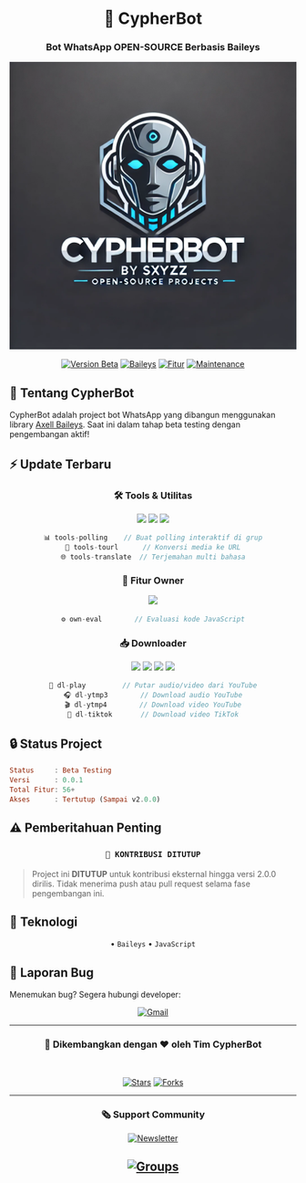 <div align="center">

# 🌟 CypherBot

### Bot WhatsApp **OPEN-SOURCE** Berbasis Baileys

<img src="./.image/banner.webp" alt="CypherBot Banner">

[![Version Beta](https://img.shields.io/badge/BETA-0.0.1-blue.svg?style=for-the-badge&logo=github)](https://github.com/sxyz-dev/CypherBot)
[![Baileys](https://img.shields.io/badge/Baileys-Latest-green.svg?style=for-the-badge&logo=whatsapp)](https://github.com/AxellNetwork/Baileys)
[![Fitur](https://img.shields.io/badge/Total_Fitur-56+-orange.svg?style=for-the-badge&logo=firebase)](https://github.com/yourusername/CypherBot)
[![Maintenance](https://img.shields.io/badge/Maintained-yes-green.svg?style=for-the-badge&logo=github)](https://github.com/yourusername/CypherBot)

</div>

## 🚀 Tentang CypherBot

CypherBot adalah project bot WhatsApp yang dibangun menggunakan library [Axell Baileys](https://github.com/AxellNetwork/Baileys). Saat ini dalam tahap beta testing dengan pengembangan aktif!

## ⚡ Update Terbaru

<div align="center">

### 🛠️ Tools & Utilitas

<img src="https://img.shields.io/badge/NEW-tools--polling-blue?style=flat-square&logo=javascript"/>
<img src="https://img.shields.io/badge/NEW-tools--tourl-blue?style=flat-square&logo=javascript"/>
<img src="https://img.shields.io/badge/NEW-tools--translate-blue?style=flat-square&logo=javascript"/>

```js
📊 tools-polling    // Buat polling interaktif di grup
🔗 tools-tourl      // Konversi media ke URL
🌐 tools-translate  // Terjemahan multi bahasa
```

### 👑 Fitur Owner

<img src="https://img.shields.io/badge/NEW-own--eval-red?style=flat-square&logo=javascript"/>

```js
⚙️ own-eval        // Evaluasi kode JavaScript
```

### 📥 Downloader

<img src="https://img.shields.io/badge/NEW-dl--play-green?style=flat-square&logo=javascript"/>
<img src="https://img.shields.io/badge/NEW-dl--ytmp3-green?style=flat-square&logo=javascript"/>
<img src="https://img.shields.io/badge/NEW-dl--ytmp4-green?style=flat-square&logo=javascript"/>
<img src="https://img.shields.io/badge/NEW-dl--tiktok-green?style=flat-square&logo=javascript"/>

```js
🎵 dl-play         // Putar audio/video dari YouTube
🎧 dl-ytmp3        // Download audio YouTube
🎬 dl-ytmp4        // Download video YouTube
📱 dl-tiktok       // Download video TikTok
```

</div>

## 🔒 Status Project

```haskell
Status     : Beta Testing
Versi      : 0.0.1
Total Fitur: 56+
Akses      : Tertutup (Sampai v2.0.0)
```

## ⚠️ Pemberitahuan Penting

<div align="center">

### `🔐 KONTRIBUSI DITUTUP`

</div>

> Project ini **DITUTUP** untuk kontribusi eksternal hingga versi 2.0.0 dirilis.
> Tidak menerima push atau pull request selama fase pengembangan ini.

## 📱 Teknologi

<div align="center">

• `Baileys`
• `JavaScript`

</div>

## 🐛 Laporan Bug

Menemukan bug? Segera hubungi developer:

<div align="center">

[![Gmail](https://img.shields.io/badge/Gmail-sxyzz.dev%40gmail.com-red?style=for-the-badge&logo=gmail)](mailto:sxyzz.dev@gmail.com)

</div>

---

<div align="center">

### 💫 Dikembangkan dengan ❤️ oleh Tim CypherBot

<br>

[![Stars](https://img.shields.io/github/stars/sxyz-dev/CypherBot?style=social)](https://github.com/sxyz-dev/CypherBot)
[![Forks](https://img.shields.io/github/forks/sxyz-dev/CypherBot?style=social)](https://github.com/sxyz-dev/CypherBot)

---
### 🗞 Support Community

[![Newsletter](https://img.shields.io/badge/Newsletter-Support-blue?style=for-the-badge&logo=whatsapp)](https://whatsapp.com/channel/0029Vb3lj2l8V0tlKG7av62W)

[![Groups](https://img.shields.io/badge/Group-Support-blue?style=for-the-badge&logo=whatsapp)](https://chat.whatsapp.com/LrXs5UBnBVdAHhSXDcDwe0)
---
</div>
